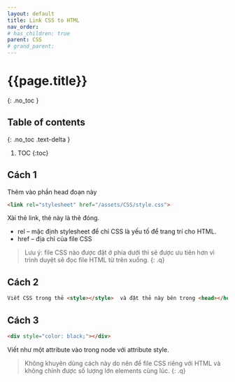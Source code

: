 ```yaml
---
layout: default
title: Link CSS to HTML
nav_order: 
# has_children: true
parent: CSS
# grand_parent:
---
```


<!-- markdownlint-disable MD022 MD025-->
# {{page.title}}
{: .no_toc }

## Table of contents
{: .no_toc .text-delta }

1. TOC
{:toc}
<!-- markdownlint-enable MD022 MD025-->

## Cách 1

Thêm vào phần head đoạn này

```html
<link rel="stylesheet" href="/assets/CSS/style.css">
```

Xài thẻ link, thẻ này là thẻ đóng.

- rel – mặc định stylesheet để chỉ CSS là yếu tố để trang trí cho HTML.
- href – địa chỉ của file CSS

>Lưu ý: file CSS nào được đặt ở phía dưới thì sẽ được ưu tiên hơn vì trình duyệt sẽ đọc file HTML từ trên xuống.
{: .q}

## Cách 2

```html
Viết CSS trong thẻ <style></style>  và đặt thẻ này bên trong <head></head>
```

## Cách 3

```html
<div style="color: black;"></div>
```

Viết như một attribute vào trong node với attribute style.
>Không khuyên dùng cách này do nên để file CSS riêng với HTML và không chỉnh được số lượng lớn elements cùng lúc.
{: .q}
